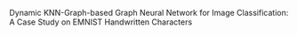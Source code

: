 Dynamic KNN-Graph-based Graph Neural Network for Image Classification: A Case Study on EMNIST Handwritten Characters

